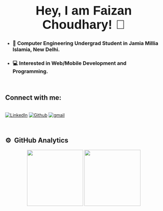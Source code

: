 ### <h1 style="text-align: center; font-size: 2.5rem; font-family: 'Helvetica'">Hey, I am Faizan Choudhary! 👋</h1>

- <h3>🏫 Computer Engineering Undergrad Student in Jamia Millia Islamia, New Delhi.</h3>
- <h3>💻 Interested in Web/Mobile Development and Programming.</h3>

<br>

## <h2>Connect with me:</h2>

<p>
<br>
<a href="https://www.linkedin.com/in/faizan-choudhary-bb2477200/"><img alt="LinkedIn" src="https://img.shields.io/badge/LinkedIn-0077B5?style=for-the-badge&logo=linkedin&logoColor=white"></a>
<a href="https://github.com/FaizanCod/"><img alt="Github" src="https://img.shields.io/badge/GitHub-100000?style=for-the-badge&logo=github&logoColor=white"></a>
<a href="mailto:choudhary.faizan2002@gmail.com"><img alt="gmail" src="https://img.shields.io/badge/Gmail-D14836?style=for-the-badge&logo=gmail&logoColor=white"></a>
</p>
<br>

## ⚙️ &nbsp;GitHub Analytics
<p align="center">
  <img height="180em" src="https://github-readme-stats-eight-theta.vercel.app/api?username=FaizanCod&show_icons=true&theme=algolia&include_all_commits=true&count_private=true"/>
  <img height="180em" src="https://github-readme-stats-eight-theta.vercel.app/api/top-langs/?username=FaizanCod&layout=compact&langs_count=8&theme=algolia"/>
</p>
